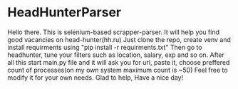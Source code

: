 # HeadHunterParser

Hello there. This is selenium-based scrapper-parser. It will help you find good vacancies on head-hunter(hh.ru)
Just clone the repo, create venv and install requirments using "pip install -r requirments.txt"
Then go to headhunter, tune your filters such as location, salary, exp and so on.
After all this start main.py file and it will ask you for url, paste it, choose preffered count of processes(on my own system maximum count is ~50) 
Feel free to modify it for your own needs. 
Glad to help, Have a nice day!
